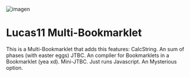 ![imagen](https://github.com/user-attachments/assets/b40a0563-84f2-433c-9ae5-624f9675c634)

# Lucas11 Multi-Bookmarklet
This is a Multi-Bookmarklet that adds this features:
CalcString. An sum of phases (with easter eggs)
JTBC. An compiler for Bookmarklets in a Bookmarklet (yea xd).
Mini-JTBC. Just runs Javascript.
An Mysterious option.
